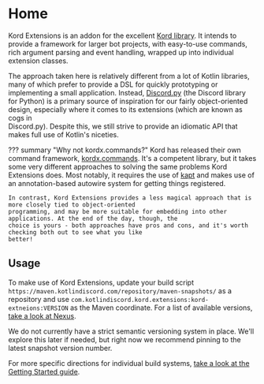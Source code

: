 # Home

Kord Extensions is an addon for the excellent [Kord library](https://github.com/kordlib/kord). It intends to provide a
framework for larger bot projects, with easy-to-use commands, rich argument parsing and event handling, wrapped up 
into individual extension classes.

The approach taken here is relatively different from a lot of Kotlin libraries, many of which prefer to provide a DSL 
for quickly prototyping or implementing a small application. Instead, 
[Discord.py](https://github.com/Rapptz/discord.py) (the Discord library for Python) is a primary source of inspiration 
for our fairly object-oriented design, especially where it comes to its extensions (which are known as cogs in  
Discord.py). Despite this, we still strive to provide an idiomatic API that makes full use of Kotlin's niceties.

??? summary "Why not kordx.commands?"
    Kord has released their own command framework, [kordx.commands](https://github.com/kordlib/kordx.commands). It's 
    a competent library, but it takes some very different approaches to solving the same problems Kord Extensions does. 
    Most  notably, it requires the use of [kapt](https://kotlinlang.org/docs/reference/kapt.html) and makes use of an
    annotation-based autowire system for getting things registered.

    In contrast, Kord Extensions provides a less magical approach that is more closely tied to object-oriented
    programming, and may be more suitable for embedding into other applications. At the end of the day, though, the
    choice is yours - both approaches have pros and cons, and it's worth checking both out to see what you like
    better!

## Usage

To make use of Kord Extensions, update your build script `https://maven.kotlindiscord.com/repository/maven-snapshots/`
as a repository and use `com.kotlindiscord.kord.extensions:kord-extneions:VERSION` as the Maven coordinate. For a list 
of available versions, 
[take a look at Nexus](https://maven.kotlindiscord.com/#browse/browse:maven-snapshots:com%2Fkotlindiscord%2Fkord%2Fextensions%2Fkord-extensions).

We do not currently have a strict semantic versioning system in place. We'll explore this later if needed, but right 
now we recommend pinning to the latest snapshot version number.

For more specific directions for individual build systems, [take a look at the Getting Started guide](/getting-started).

